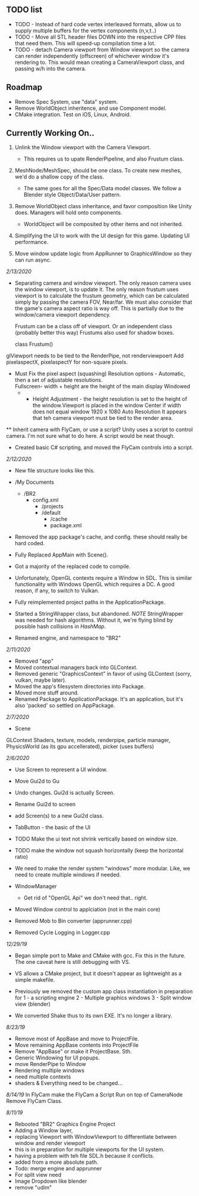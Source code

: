 ## TODO list
* TODO - Instead of hard code vertex interleaved formats, allow us to supply multiple buffers for the vertex components (n,v,t..)
* TODO - Move all STL header files DOWN into the respective CPP files that need them. This will speed-up compilation time a lot.
* TODO - detach Camera viewport from Window viewport so the camera can render independently (offscreen) of whichever window it's rendering to.  This would mean creating a CameraViewport class, and passing w/h into the camera.

## Roadmap
* Remove Spec System, use "data" system.
* Remove WorldObject inheritence, and use Component model.
* CMake integration. Test on iOS, Linux, Android.

## Currently Working On..
1. Unlink the Window viewport with the Camera Viewport.  
	* This requires us to upate RenderPipeline, and also Frustum class.
2. MeshNode/MeshSpec, should be one class.  To create new meshes, we'd do a shallow copy of the class.
	* The same goes for all the Spec/Data model classes.  We follow a Blender style Object/Data/User pattern.
4. Remove WorldObject class inheritance, and favor composition like Unity does.  Managers will hold onto components.
	* WorldObject will be composited by other items and not inherited.
5. Simplifying the UI to work with the UI design for this game.  Updating UI performance.

6. Move window update logic from AppRunner to GraphicsWindow so they can run async.

*2/13/2020*
* Separating camera and window viewport.
	The only reason camera uses the window viewport, is to update it.
	The only reason frustum uses viewport is to calculate the frustum geometry, which can be calculated simply by passing the camera FOV, Near/far.
	We must also consider that the game's camera aspect ratio is way off.  This is partially due to the window/camera viewport dependency.

	Frustum can be a class off of viewport.
	Or an independent class (probably better this way)
	Frustums also used for shadow boxes.

	class Frustum()

glViewport needs to be tied to the RenderPipe, not renderviewpoert
Add pixelaspectX, pixelaspectY for non-square pixels.
* Must Fix the pixel aspect (squashing)
Resolution options - Automatic, then a set of adjustable resolutions.  
	Fullscreen- width + height are the height of the main display
	Windowed 
	- * Height Adjustment - the height resolution is set to the height of the window.Viewport is placed in the window Center if width does not equal window
	1920 x 1080
Auto Resolution
It appears that teh camera viewport must be tied to the render area.

** Inherit camera with FlyCam, or use a script?
	Unity uses a script to control camera.  I'm not sure what to do here.  A script would be neat though.

* Created basic C# scripting, and moved the FlyCam controls into a script.

*2/12/2020*
* New file structure looks like this.
* /My Documents
    * /BR2
        * config.xml
            * /projects
            * /default
                * /cache
                * package.xml

* Removed the app package's cache, and config.  these should really be hard coded.
* Fully Replaced AppMain with Scene().
* Got a majority of the replaced code to compile.
* Unfortunately, OpenGL contexts require a Window in SDL.  This is similar functionality with Windows OpenGL which requires a DC.  A good reason, if any, to switch to Vulkan.
* Fully reimplemented project paths in the ApplicationPackage.
* Started a StringWrapper class, but abandoned.  *NOTE* StringWrapper was needed for hash algorithms. Without it, we're flying blind by possible hash collisions in _HashMap_. 
* Renamed engine, and namespace to "BR2" 

*2/11/2020*
* Removed "app"
* Moved contextual managers back into GLContext.
* Removed generic "GraphicsContext" in favor of using GLContext (sorry, vulkan, maybe later).
* Moved the app's filesystem directories into Package.
* Moved more stuff around.
* Renamed Package to ApplicationPackage.  It's an application, but it's also 'packed' so settled on AppPackage.

*2/7/2020*
* Scene

GLContext
	Shaders, texture, models, renderpipe, particle manager, PhysicsWorld (as its gpu accellerated), picker (uses buffers)

*2/6/2020*
* Use Screen to represent a UI window.
* Move Gui2d to Gu
* Undo changes.  Gui2d is actually Screen.
* Rename Gui2d to screen
* add Screen(s) to a new Gui2d class.

* TabButton - the basic of the UI
* TODO Make the ui text not shrink vertically based on window size.  
* TODO make the window not squash horizontally (keep the horizontal ratio)

* We need to make the render system "windows" more modular.  Like, we need to create multiple windows if needed.

* WindowManager
    * Get rid of "OpenGL Api" we don't need that.. right.

* Moved Window control to applciation (not in the main core)
* Removed Mob to Bin converter (apprunner.cpp)
* Removed Cycle Logging in Logger.cpp


*12/29/19*
* Began simple port to Make and CMake with gcc.  Fix this in the future.  The one caveat here is still debugging with VS. 
* VS allows a CMake project, but it doesn't appear as lightweight as a simple makefile.

* Previously we removed the custom app class instantiation in preparation for 
	1 - a scripting engine 
	2 - Multiple graphics windows 
	3 - Split window view (blender)

* We converted Shake thus to its own EXE.  It's no longer a library.

*8/23/19*
* Remove most of AppBase and move to ProjectFile.
* Move remaining AppBase contents into ProjectFile
* Remove "AppBase" or make it ProjectBase. Sth.
* Generic Windowing for UI popups.
* move RenderPipe to Window
* Rendering multiple windows
* need multiple contexts
* shaders & Everything need to be changed...

*8/14/19*
In FlyCam make the FlyCam a Script Run on top of CameraNode
	Remove FlyCam Class.

*8/11/19*
* Rebooted "BR2" Graphics Engine Project
* Adding a Window layer,
* replacing Viewport with WindowViewport to differentiate between window and render viewport 
* this is in preparation for multiple viewports for the UI system.
* having a problem with teh file SDL.h because it conflicts.
* added <SDL> from a more absolute path.
* Todo: merge engine and apprunner
* For split view need
* Image Dropdown like blender
* remove "udim"


